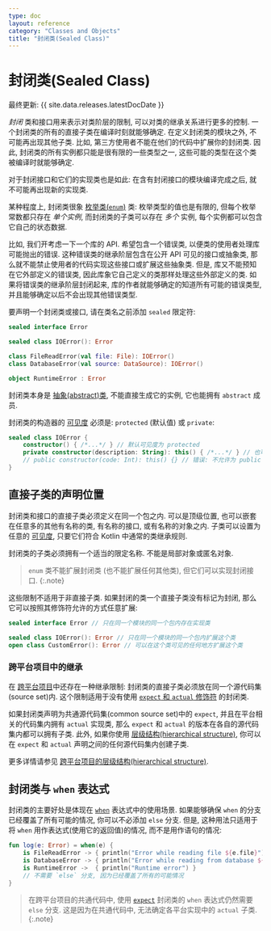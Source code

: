 ```yaml
---
type: doc
layout: reference
category: "Classes and Objects"
title: "封闭类(Sealed Class)"
---
```


# 封闭类(Sealed Class)

最终更新: {{ site.data.releases.latestDocDate }}

_封闭_ 类和接口用来表示对类阶层的限制, 可以对类的继承关系进行更多的控制.
一个封闭类的所有的直接子类在编译时刻就能够确定. 在定义封闭类的模块之外, 不可能再出现其他子类.
比如, 第三方使用者不能在他们的代码中扩展你的封闭类.
因此, 封闭类的所有实例都只能是很有限的一些类型之一, 这些可能的类型在这个类被编译时就能够确定.

对于封闭接口和它们的实现类也是如此: 在含有封闭接口的模块编译完成之后, 就不可能再出现新的实现类.

某种程度上, 封闭类很象 [枚举类(`enum`)](enum-classes.html) 类: 枚举类型的值也是有限的,
但每个枚举常数都只存在 _单个实例_, 而封闭类的子类可以存在 _多个_ 实例, 每个实例都可以包含它自己的状态数据.

比如, 我们开考虑一下一个库的 API. 希望包含一个错误类, 以便类的使用者处理库可能抛出的错误.
这种错误类的继承阶层包含在公开 API 可见的接口或抽象类,
那么就不能禁止使用者的代码实现这些接口或扩展这些抽象类.
但是, 库又不能预知在它外部定义的错误类, 因此库象它自己定义的类那样处理这些外部定义的类.
如果将错误类的继承阶层封闭起来, 库的作者就能够确定的知道所有可能的错误类型, 并且能够确定以后不会出现其他错误类型.

要声明一个封闭类或接口, 请在类名之前添加 `sealed` 限定符:

```kotlin
sealed interface Error

sealed class IOError(): Error

class FileReadError(val file: File): IOError()
class DatabaseError(val source: DataSource): IOError()

object RuntimeError : Error
```

封闭类本身是 [抽象(abstract)类](classes.html#abstract-classes), 不能直接生成它的实例, 它也能拥有 `abstract` 成员.

封闭类的构造器的 [可见度](visibility-modifiers.html) 必须是: `protected` (默认值) 或 `private`:

```kotlin
sealed class IOError {
    constructor() { /*...*/ } // 默认可见度为 protected
    private constructor(description: String): this() { /*...*/ } // 也可以设置为 private
    // public constructor(code: Int): this() {} // 错误: 不允许为 public 和 internal
}
```

## 直接子类的声明位置

封闭类和接口的直接子类必须定义在同一个包之内. 可以是顶级位置, 也可以嵌套在任意多的其他有名称的类, 有名称的接口, 或有名称的对象之内.
子类可以设置为任意的 [可见度](visibility-modifiers.html), 只要它们符合 Kotlin 中通常的类继承规则.

封闭类的子类必须拥有一个适当的限定名称. 不能是局部对象或匿名对象.

> `enum` 类不能扩展封闭类 (也不能扩展任何其他类), 但它们可以实现封闭接口.
{:.note}

这些限制不适用于非直接子类. 如果封闭的类一个直接子类没有标记为封闭,
那么它可以按照其修饰符允许的方式任意扩展:

```kotlin
sealed interface Error // 只在同一个模块的同一个包内存在实现类

sealed class IOError(): Error // 只在同一个模块的同一个包内扩展这个类
open class CustomError(): Error // 可以在这个类可见的任何地方扩展这个类
```

### 跨平台项目中的继承

在 [跨平台项目](multiplatform/multiplatform-get-started.html)中还存在一种继承限制: 封闭类的直接子类必须放在同一个源代码集(source set)内.
这个限制适用于没有使用 [`expect` 和 `actual` 修饰符](multiplatform/multiplatform-connect-to-apis.html) 的封闭类.

如果封闭类声明为共通源代码集(common source set)中的 `expect`, 并且在平台相关的代码集内拥有 `actual` 实现类,
那么 `expect` 和 `actual` 的版本在各自的源代码集内都可以拥有子类.
此外, 如果你使用 [层级结构(hierarchical structure)](multiplatform/multiplatform-share-on-platforms.html#share-code-on-similar-platforms),
你可以在 `expect` 和 `actual` 声明之间的任何源代码集内创建子类.

更多详情请参见 [跨平台项目的层级结构(hierarchical structure)](multiplatform/multiplatform-share-on-platforms.html#share-code-on-similar-platforms).

## 封闭类与 `when` 表达式

封闭类的主要好处是体现在 [`when`](control-flow.html#when-expression) 表达式中的使用场景.
如果能够确保 `when` 的分支已经覆盖了所有可能的情况, 你可以不必添加 `else` 分支.
但是, 这种用法只适用于将 `when` 用作表达式(使用它的返回值)的情况, 而不是用作语句的情况:

```kotlin
fun log(e: Error) = when(e) {
    is FileReadError -> { println("Error while reading file ${e.file}") }
    is DatabaseError -> { println("Error while reading from database ${e.source}") }
    is RuntimeError ->  { println("Runtime error") }
    // 不需要 `else` 分支, 因为已经覆盖了所有的可能情况
}
```

> 在跨平台项目的共通代码中, 使用 [`expect`](multiplatform/multiplatform-connect-to-apis.html) 封闭类的 `when` 表达式仍然需要 `else` 分支.
> 这是因为在共通代码中, 无法确定各平台实现中的 `actual` 子类.
{:.note}
